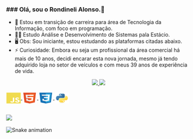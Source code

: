 ### ### Olá, sou o Rondineli Alonso.👋
- 🌱 Estou em transição de carreira para área de Tecnologia da Informação, com foco em programação.
- 👨‍💻 Estudo Análise e Desenvolvimento de Sistemas pala Estácio.
- 🖥️ Obs: Sou iniciante, estou estudando as plataformas citadas abaixo. 
- ⚡ Curiosidade: Embora eu seja um profissional da área comercial há mais de 10 anos, 
decidi encarar esta nova jornada, mesmo já tendo adquirido loja no setor de veículos e com meus 39 anos de experiência de vida.
<div align="center">
  <a href="https://github.com/rondi123">
  <img height="150em" src="https://github-readme-stats.vercel.app/api?username=rondi123&show_icons=true&theme=dracula&include_all_commits=true&count_private=true"/>
  <img height="150em" src="https://github-readme-stats.vercel.app/api/top-langs/?username=rondi123&layout=compact&langs_count=7&theme=dracula"/>
</div>
<div style="display: inline_block"><br>
  <img align="center" alt="Rafa-Js" height="30" width="40" src="https://raw.githubusercontent.com/devicons/devicon/master/icons/javascript/javascript-plain.svg">
  
  
  <img align="center" alt="Rafa-HTML" height="30" width="40" src="https://raw.githubusercontent.com/devicons/devicon/master/icons/html5/html5-original.svg">
  <img align="center" alt="Rafa-CSS" height="30" width="40" src="https://raw.githubusercontent.com/devicons/devicon/master/icons/css3/css3-original.svg">
  <img align="center" alt="Rafa-Python" height="30" width="40" src="https://raw.githubusercontent.com/devicons/devicon/master/icons/python/python-original.svg">
   
  ##
 
<div> 
 
 
  <a href="https://www.linkedin.com/in/rondineli-alonso/" target="_blank"><img src="https://img.shields.io/badge/-LinkedIn-%230077B5?style=for-the-badge&logo=linkedin&logoColor=white" target="_blank"></a> 
 
  ![Snake animation](https://github.com/rondi123/rondi123/blob/output/github-contribution-grid-snake.svg)
 
</div>
